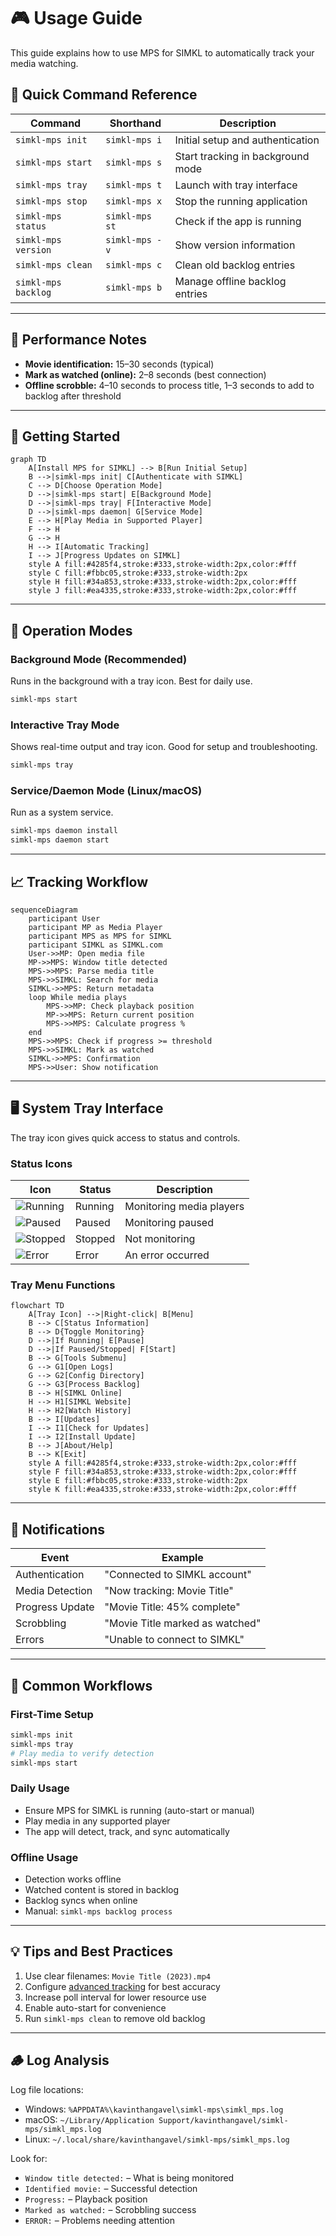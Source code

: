 # 🎮 Usage Guide

This guide explains how to use MPS for SIMKL to automatically track your media watching.

## 📝 Quick Command Reference

| Command                | Shorthand      | Description                        |
|------------------------|---------------|------------------------------------|
| `simkl-mps init`       | `simkl-mps i` | Initial setup and authentication   |
| `simkl-mps start`      | `simkl-mps s` | Start tracking in background mode  |
| `simkl-mps tray`       | `simkl-mps t` | Launch with tray interface         |
| `simkl-mps stop`       | `simkl-mps x` | Stop the running application       |
| `simkl-mps status`     | `simkl-mps st`| Check if the app is running        |
| `simkl-mps version`    | `simkl-mps -v`| Show version information           |
| `simkl-mps clean`      | `simkl-mps c` | Clean old backlog entries          |
| `simkl-mps backlog`    | `simkl-mps b` | Manage offline backlog entries     |

---

## 🚦 Performance Notes

- **Movie identification:** 15–30 seconds (typical)
- **Mark as watched (online):** 2–8 seconds (best connection)
- **Offline scrobble:** 4–10 seconds to process title, 1–3 seconds to add to backlog after threshold

---

## 🚦 Getting Started

```mermaid
graph TD
    A[Install MPS for SIMKL] --> B[Run Initial Setup]
    B -->|simkl-mps init| C[Authenticate with SIMKL]
    C --> D[Choose Operation Mode]
    D -->|simkl-mps start| E[Background Mode]
    D -->|simkl-mps tray| F[Interactive Mode]
    D -->|simkl-mps daemon| G[Service Mode]
    E --> H[Play Media in Supported Player]
    F --> H
    G --> H
    H --> I[Automatic Tracking]
    I --> J[Progress Updates on SIMKL]
    style A fill:#4285f4,stroke:#333,stroke-width:2px,color:#fff
    style C fill:#fbbc05,stroke:#333,stroke-width:2px
    style H fill:#34a853,stroke:#333,stroke-width:2px,color:#fff
    style J fill:#ea4335,stroke:#333,stroke-width:2px,color:#fff
```

---

## 🔄 Operation Modes

### Background Mode (Recommended)
Runs in the background with a tray icon. Best for daily use.
```bash
simkl-mps start
```

### Interactive Tray Mode
Shows real-time output and tray icon. Good for setup and troubleshooting.
```bash
simkl-mps tray
```

### Service/Daemon Mode (Linux/macOS)
Run as a system service.
```bash
simkl-mps daemon install
simkl-mps daemon start
```

---

## 📈 Tracking Workflow

```mermaid
sequenceDiagram
    participant User
    participant MP as Media Player
    participant MPS as MPS for SIMKL
    participant SIMKL as SIMKL.com
    User->>MP: Open media file
    MP->>MPS: Window title detected
    MPS->>MPS: Parse media title
    MPS->>SIMKL: Search for media
    SIMKL->>MPS: Return metadata
    loop While media plays
        MPS->>MP: Check playback position
        MP->>MPS: Return current position
        MPS->>MPS: Calculate progress %
    end
    MPS->>MPS: Check if progress >= threshold
    MPS->>SIMKL: Mark as watched
    SIMKL->>MPS: Confirmation
    MPS->>User: Show notification
```

---

## 🖥️ System Tray Interface

The tray icon gives quick access to status and controls.

### Status Icons

| Icon | Status   | Description                  |
|------|----------|------------------------------|
| ![Running](../simkl_mps/assets/simkl-mps-running.png) | Running | Monitoring media players |
| ![Paused](../simkl_mps/assets/simkl-mps-paused.png)   | Paused  | Monitoring paused        |
| ![Stopped](../simkl_mps/assets/simkl-mps-stopped.png) | Stopped | Not monitoring          |
| ![Error](../simkl_mps/assets/simkl-mps-error.png)     | Error   | An error occurred       |

### Tray Menu Functions

```mermaid
flowchart TD
    A[Tray Icon] -->|Right-click| B[Menu]
    B --> C[Status Information]
    B --> D{Toggle Monitoring}
    D -->|If Running| E[Pause]
    D -->|If Paused/Stopped| F[Start]
    B --> G[Tools Submenu]
    G --> G1[Open Logs]
    G --> G2[Config Directory]
    G --> G3[Process Backlog]
    B --> H[SIMKL Online]
    H --> H1[SIMKL Website]
    H --> H2[Watch History]
    B --> I[Updates]
    I --> I1[Check for Updates]
    I --> I2[Install Update]
    B --> J[About/Help]
    B --> K[Exit]
    style A fill:#4285f4,stroke:#333,stroke-width:2px,color:#fff
    style F fill:#34a853,stroke:#333,stroke-width:2px,color:#fff
    style E fill:#fbbc05,stroke:#333,stroke-width:2px
    style K fill:#ea4335,stroke:#333,stroke-width:2px,color:#fff
```

---

## 🔔 Notifications

| Event              | Example                        |
|--------------------|--------------------------------|
| Authentication     | "Connected to SIMKL account"   |
| Media Detection    | "Now tracking: Movie Title"    |
| Progress Update    | "Movie Title: 45% complete"    |
| Scrobbling         | "Movie Title marked as watched"|
| Errors             | "Unable to connect to SIMKL"   |

---

## 🔁 Common Workflows

### First-Time Setup
```bash
simkl-mps init
simkl-mps tray
# Play media to verify detection
simkl-mps start
```

### Daily Usage
- Ensure MPS for SIMKL is running (auto-start or manual)
- Play media in any supported player
- The app will detect, track, and sync automatically

### Offline Usage
- Detection works offline
- Watched content is stored in backlog
- Backlog syncs when online
- Manual: `simkl-mps backlog process`

---

## 💡 Tips and Best Practices

1. Use clear filenames: `Movie Title (2023).mp4`
2. Configure [advanced tracking](media-players.md) for best accuracy
3. Increase poll interval for lower resource use
4. Enable auto-start for convenience
5. Run `simkl-mps clean` to remove old backlog

---

## 🪵 Log Analysis

Log file locations:
- Windows: `%APPDATA%\kavinthangavel\simkl-mps\simkl_mps.log`
- macOS: `~/Library/Application Support/kavinthangavel/simkl-mps/simkl_mps.log`
- Linux: `~/.local/share/kavinthangavel/simkl-mps/simkl_mps.log`

Look for:
- `Window title detected:` – What is being monitored
- `Identified movie:` – Successful detection
- `Progress:` – Playback position
- `Marked as watched:` – Scrobbling success
- `ERROR:` – Problems needing attention